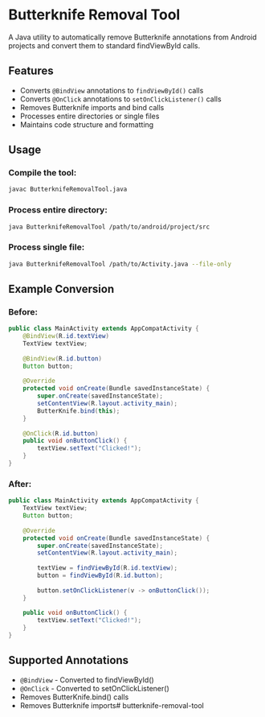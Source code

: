# Butterknife Removal Tool

A Java utility to automatically remove Butterknife annotations from Android projects and convert them to standard findViewById calls.

## Features

- Converts `@BindView` annotations to `findViewById()` calls
- Converts `@OnClick` annotations to `setOnClickListener()` calls
- Removes Butterknife imports and bind calls
- Processes entire directories or single files
- Maintains code structure and formatting

## Usage

### Compile the tool:
```bash
javac ButterknifeRemovalTool.java
```

### Process entire directory:
```bash
java ButterknifeRemovalTool /path/to/android/project/src
```

### Process single file:
```bash
java ButterknifeRemovalTool /path/to/Activity.java --file-only
```

## Example Conversion

### Before:
```java
public class MainActivity extends AppCompatActivity {
    @BindView(R.id.textView)
    TextView textView;
    
    @BindView(R.id.button)
    Button button;
    
    @Override
    protected void onCreate(Bundle savedInstanceState) {
        super.onCreate(savedInstanceState);
        setContentView(R.layout.activity_main);
        ButterKnife.bind(this);
    }
    
    @OnClick(R.id.button)
    public void onButtonClick() {
        textView.setText("Clicked!");
    }
}
```

### After:
```java
public class MainActivity extends AppCompatActivity {
    TextView textView;
    Button button;
    
    @Override
    protected void onCreate(Bundle savedInstanceState) {
        super.onCreate(savedInstanceState);
        setContentView(R.layout.activity_main);
        
        textView = findViewById(R.id.textView);
        button = findViewById(R.id.button);
        
        button.setOnClickListener(v -> onButtonClick());
    }
    
    public void onButtonClick() {
        textView.setText("Clicked!");
    }
}
```

## Supported Annotations

- `@BindView` - Converted to findViewById()
- `@OnClick` - Converted to setOnClickListener()
- Removes ButterKnife.bind() calls
- Removes Butterknife imports# butterknife-removal-tool
